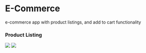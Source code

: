 # E-Commerce
e-commerce app with product listings, and add to cart functionality

### Product Listing
![](http://i.giphy.com/BRAQrChPEJu3ddP81Z.gif) ![](http://i.giphy.com/wo5eTFqcjEGI66wVf2.gif)
